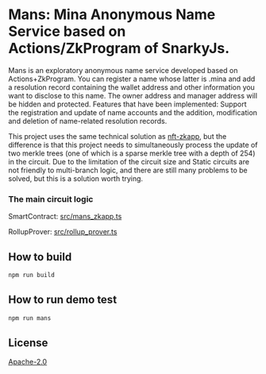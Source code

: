 # Mans: Mina Anonymous Name Service based on Actions/ZkProgram of SnarkyJs.

Mans is an exploratory anonymous name service developed based on Actions+ZkProgram. You can register a name whose latter is .mina and add a resolution record containing the wallet address and other information you want to disclose to this name. The owner address and manager address will be hidden and protected. Features that have been implemented: Support the registration and update of name accounts and the addition, modification and deletion of name-related resolution records.

This project uses the same technical solution as [nft-zkapp](https://github.com/Comdex/nft-zkapp), but the difference is that this project needs to simultaneously process the update of two merkle trees (one of which is a sparse merkle tree with a depth of 254) in the circuit. Due to the limitation of the circuit size and Static circuits are not friendly to multi-branch logic, and there are still many problems to be solved, but this is a solution worth trying.

### The main circuit logic

SmartContract: [src/mans_zkapp.ts](./src/mans_zkapp.ts)

RollupProver: [src/rollup_prover.ts](./src/rollup_prover.ts)

## How to build

```sh
npm run build
```

## How to run demo test

```sh
npm run mans
```

## License

[Apache-2.0](LICENSE)
